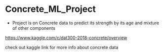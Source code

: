 # Concrete_ML_Project
* Project is on Concrete data to predict its strength by its age and mixture of other components

https://www.kaggle.com/c/dat300-2018-concrete/overview

check out kaggle link for more info about concrete data
